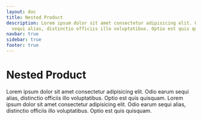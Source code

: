 ```yaml
---
layout: doc
title: Nested Product
description: Lorem ipsum dolor sit amet consectetur adipisicing elit. Odio earum
  sequi alias, distinctio officiis illo voluptatibus. Optio est quis quisquam.
navbar: true
sidebar: true
footer: true
---
```


# Nested Product

Lorem ipsum dolor sit amet consectetur adipisicing elit. Odio earum sequi alias, distinctio officiis illo voluptatibus. Optio est quis quisquam. Lorem ipsum dolor sit amet consectetur adipisicing elit. Odio earum sequi alias, distinctio officiis illo voluptatibus. Optio est quis quisquam.
